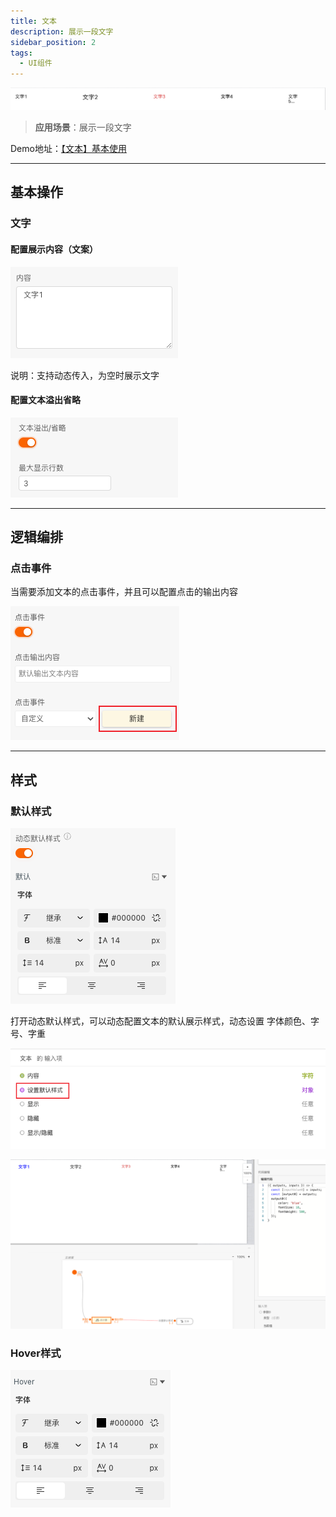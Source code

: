 ```yaml
---
title: 文本
description: 展示一段文字
sidebar_position: 2
tags:
  - UI组件
---
```


![Alt text](img/image.png)

> **应用场景**：展示一段文字


Demo地址：[【文本】基本使用](https://my.mybricks.world/mybricks-app-pcspa/index.html?id=470777164365893)

----

## 基本操作
### 文字
#### 配置展示内容（文案）
![Alt text](img/image-1.png)

说明：支持动态传入，为空时展示文字

#### 配置文本溢出省略
![Alt text](img/image-2.png)

----

## 逻辑编排
### 点击事件
当需要添加文本的点击事件，并且可以配置点击的输出内容

![Alt text](img/image-3.png)

----

## 样式
### 默认样式
![Alt text](img/image-4.png)

打开动态默认样式，可以动态配置文本的默认展示样式，动态设置 字体颜色、字号、字重

![Alt text](img/image-5.png)

![Alt text](img/image-6.png)

### Hover样式
![Alt text](img/image-7.png)